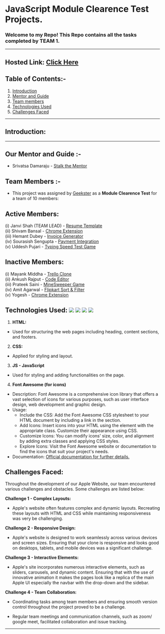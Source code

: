 # JavaScript Module Clearence Test Projects.
### Welcome to my Repo! This Repo contains all the tasks completed by TEAM 1.

---

## Hosted Link: [Click Here](https://shivambansal96.github.io/Team_1_Geekathon/Homepage_By_Shivam/)

## Table of Contents:-
1. [Introduction](#introduction)
2. [Mentor and Guide](#project)
3. [Team members](#project)
4. [Technologies Used](#technologies-used)
5. [Challenges Faced](#challenges-faced)
---


## Introduction:


---

## Our Mentor and Guide :-

 - Srivatsa Damaraju - [Stalk the Mentor](https://www.linkedin.com/in/srivatsa-damaraju/)

## Team Members :-

- This project was assigned by [Geekster](https://www.geekster.in/) as a **Module Clearence Test** for a team of 10 members:

## Active Members:

(i) Janvi Shah (TEAM LEAD) - [Resume Template]() </br>
(ii) Shivam Bansal - [Chrome Extension]() </br>
(iii) Hemant Dubey - [Invoice Generator]() </br>
(iv) Sourasish Sengupta - [Payment Integration]() </br>
(v) Uddesh Pujari - [Typing Speed Test Game]() </br>

## Inactive Members:

(i) Mayank Middha - [Trello Clone]() </br>
(ii) Ankush Rajput - [Code Editor]() </br>
(iii) Prateek Saini - [MineSweeper Game]() </br>
(iv) Amit Agarwal - [Flipkart Sort & Filter]() </br>
(v) Yogesh - [Chrome Extension]()

## Technologies Used: <img src="./tech/html.png"/>  <img src="./tech/css.png"/>  <img src="./tech/js.png"/> <img src="./tech/fontawesome.png"/>


1.  **HTML:**  
  - Used for structuring the web pages including heading, content sections, and footers.

2.  **CSS:** 
 - Applied for styling and layout.
   
3.  **JS - JavaScript**
 - Used for styling and adding functionalities on the page.
   
 4.  **Font Awesome (for icons)**
 - Description: Font Awesome is a comprehensive icon library that offers a vast selection of icons for various purposes, such as user interface design, web development and graphic design.
 - Usage:
   - Include the CSS: Add the Font Awesome CSS stylesheet to your HTML document by including a link in the <head> section.
   - Add Icons: Insert icons into your HTML using the element with the appropriate class. Customize their appearance using CSS.
   - Customize Icons: You can modify icons' size, color, and alignment by adding extra classes and applying CSS styles.
   - Explore Icons: Visit the Font Awesome website or documentation to find the icons that suit your project's needs.
 - Documentation: [Official documentation for further details.](https://fontawesome.com/)

## Challenges Faced:
Throughout the development of our Apple Website,  our team encountered various challenges and obstacles. Some challenges are listed below:

 **Challenge 1 - Complex Layouts:** 
   
  - Apple's website often features complex and dynamic layouts. Recreating these layouts with HTML and CSS while maintaining responsiveness was very be challenging.

 **Challenge 2 - Responsive Design:**
   
  - Apple's website is designed to work seamlessly across various devices and screen sizes. Ensuring that your clone is responsive and looks good on desktops, tablets, and mobile devices was a significant challenge.


 **Challenge 3 - Interactive Elements:**
   
  - Apple's site incorporates numerous interactive elements, such as sliders, carousels, and dynamic content. Ensuring that with the use of innovative animation it makes the pages look like a replica of the main Apple UI especially the navbar with the drop-down and the sidebar.
      
 **Challenge 4 - Team Collaboration:**
 
 - Coordinating tasks among team members and ensuring smooth version control throughout the project proved to be a challenge.

 - Regular team meetings and communication channels, such as zoom/ google meet, facilitated collaboration and issue tracking.
---
